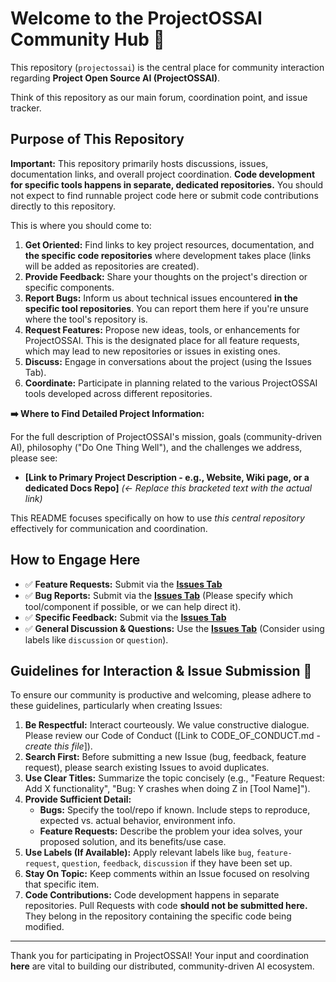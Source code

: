 # Welcome to the ProjectOSSAI Community Hub 👋

This repository (`projectossai`) is the central place for community interaction regarding **Project Open Source AI (ProjectOSSAI)**.

Think of this repository as our main forum, coordination point, and issue tracker.

## Purpose of This Repository

**Important:** This repository primarily hosts discussions, issues, documentation links, and overall project coordination. **Code development for specific tools happens in separate, dedicated repositories.** You should not expect to find runnable project code here or submit code contributions directly to this repository.

This is where you should come to:

1.  **Get Oriented:** Find links to key project resources, documentation, and **the specific code repositories** where development takes place (links will be added as repositories are created).
2.  **Provide Feedback:** Share your thoughts on the project's direction or specific components.
3.  **Report Bugs:** Inform us about technical issues encountered **in the specific tool repositories**. You can report them here if you're unsure where the tool's repository is.
4.  **Request Features:** Propose new ideas, tools, or enhancements for ProjectOSSAI. This is the designated place for all feature requests, which may lead to new repositories or issues in existing ones.
5.  **Discuss:** Engage in conversations about the project (using the Issues Tab).
6.  **Coordinate:** Participate in planning related to the various ProjectOSSAI tools developed across different repositories.

**➡️ Where to Find Detailed Project Information:**

For the full description of ProjectOSSAI's mission, goals (community-driven AI), philosophy ("Do One Thing Well"), and the challenges we address, please see:

* **[Link to Primary Project Description - e.g., Website, Wiki page, or a dedicated Docs Repo]** *(<- Replace this bracketed text with the actual link)*

This README focuses specifically on how to use *this central repository* effectively for communication and coordination.

## How to Engage Here

* ✅ **Feature Requests:** Submit via the [**Issues Tab**](https://github.com/projectossai/projectossai/issues)
* ✅ **Bug Reports:** Submit via the [**Issues Tab**](https://github.com/projectossai/projectossai/issues) (Please specify which tool/component if possible, or we can help direct it).
* ✅ **Specific Feedback:** Submit via the [**Issues Tab**](https://github.com/projectossai/projectossai/issues)
* ✅ **General Discussion & Questions:** Use the [**Issues Tab**](https://github.com/projectossai/projectossai/issues) (Consider using labels like `discussion` or `question`).

## Guidelines for Interaction & Issue Submission 📜

To ensure our community is productive and welcoming, please adhere to these guidelines, particularly when creating Issues:

1.  **Be Respectful:** Interact courteously. We value constructive dialogue. Please review our Code of Conduct ([Link to CODE_OF_CONDUCT.md - *create this file*]).
2.  **Search First:** Before submitting a new Issue (bug, feedback, feature request), please search existing Issues to avoid duplicates.
3.  **Use Clear Titles:** Summarize the topic concisely (e.g., "Feature Request: Add X functionality", "Bug: Y crashes when doing Z in [Tool Name]").
4.  **Provide Sufficient Detail:**
    * **Bugs:** Specify the tool/repo if known. Include steps to reproduce, expected vs. actual behavior, environment info.
    * **Feature Requests:** Describe the problem your idea solves, your proposed solution, and its benefits/use case.
5.  **Use Labels (If Available):** Apply relevant labels like `bug`, `feature-request`, `question`, `feedback`, `discussion` if they have been set up.
6.  **Stay On Topic:** Keep comments within an Issue focused on resolving that specific item.
7.  **Code Contributions:** Code development happens in separate repositories. Pull Requests with code **should not be submitted here.** They belong in the repository containing the specific code being modified.

---

Thank you for participating in ProjectOSSAI! Your input and coordination **here** are vital to building our distributed, community-driven AI ecosystem.
